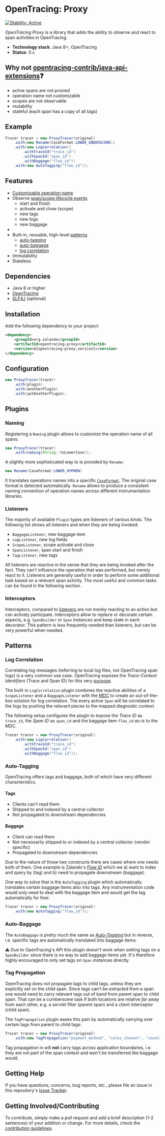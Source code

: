 # OpenTracing: Proxy

[![Stability: Active](https://masterminds.github.io/stability/active.svg)](https://masterminds.github.io/stability/active.html)

_OpenTracing Proxy_ is a library that adds the ability to observe and react to span activities in OpenTracing.

- **Technology stack**: Java 8+, OpenTracing
- **Status**:  0.x

## Why not [opentracing-contrib/java-api-extensions](https://github.com/opentracing-contrib/java-api-extensions):question: 

- active spans are not proxied
- operation name not customizable
- scopes are not observable
- mutability
- stateful (each span has a copy of all tags)

## Example

```java
Tracer tracer = new ProxyTracer(original)
    .with(new Rename(CaseFormat.LOWER_UNDERSCORE))
    .with(new LogCorrelation()
        .withTraceId("trace_id")
        .withSpanId("span_id")
        .withBaggage("flow_id"))
    .with(new AutoTagging("flow_id"));
```

## Features

- [Customizable operation name](#naming)
- Observe [span/scope lifecycle events](#listeners)
  - start and finish
  - activate and close (scope)
  - new tags
  - new logs
  - new baggage
- [](#interceptors)
- Built-in, reusable, high-level [patterns](#patterns)
  - [auto-tagging](#auto-tagging)
  - [auto-baggage](#auto-baggage)
  - [log correlation](#log-correlation)
- Immutability
- Stateless

## Dependencies

- Java 8 or higher
- [OpenTracing](https://github.com/opentracing/opentracing-java)
- [SLF4J](https://www.slf4j.org/) (optional)

## Installation

Add the following dependency to your project:

```xml
<dependency>
    <groupId>org.zalando</groupId>
    <artifactId>opentracing-proxy</artifactId>
    <version>${opentracing-proxy.version}</version>
</dependency>
```

## Configuration

```java
new ProxyTracer(tracer)
    .with(plugin)
    .with(anotherPlugin)
    .with(yetAnotherPlugin);
```

## Plugins

### Naming

Registering a `Naming` plugin allows to customize the operation name of all spans:

```java
new ProxyTracer(tracer)
    .with(naming(String::toLowerCase));
```

A slightly more sophisticated way to is provided by `Rename`:

```java
new Rename(CaseFormat.LOWER_HYPHEN)
```

It translates operations names into a specific [`CaseFormat`](https://guava.dev/releases/28.1-jre/api/docs/com/google/common/base/CaseFormat.html). The original case format is detected automatically. `Rename` allows to produce a consistent naming convention of operation names across different instrumentation libraries.

### Listeners

The majority of available `Plugin` types are listeners of various kinds. The following list shows all listeners and when they are being invoked:

- `BaggageListener`, new baggage item
- `LogListener`, new log fields
- `ScopeListener`, scope activate and close
- `SpanListener`, span start and finish
- `TagListener`, new tags

All listeners are reactive in the sense that they are being invoked after the fact. They can't influence the operation that was performed, but merely react to it. Listeners are generally useful in order to perform some additional task based on a relevant span activity. The most useful and common tasks can be found in the following section.

### Interceptors

Interceptors, compared to [listeners](#listeners) are not merely reacting to an action but can actively participate. Interceptors allow to replace or decorate certain aspects, e.g. `SpanBuilder` or `Span` instances and keep state in each decorator. This pattern is less frequently needed than listeners, but can be very powerful when needed.

## Patterns

### Log Correlation

Correlating log messages (referring to local log files, not OpenTracing span logs) is a very common use case. OpenTracing exposes the *Trace-Context identifiers* (Trace and Span ID) for this very [purpose](https://github.com/opentracing/specification/blob/master/rfc/trace_identifiers.md#log-correlation).

The built-in `LogCorrelation` plugin combines the reactive abilities of a `ScopeListener` and a `BaggageListener` with the [MDC](https://www.slf4j.org/manual.html#mdc) to create an out-of-the-box solution for log correlation. The every active `Span` will be correlated to the logs by pushing the relevant pieces to the mapped diagnostic context.

The following setup configures the plugin to expose the *Trace ID* as `trace_id`, the *Span ID* as `span_id` and the baggage item `flow_id` *as-is* to the MDC.

```java
Tracer tracer = new ProxyTracer(original)
    .with(new LogCorrelation()
        .withTraceId("trace_id")
        .withSpanId("span_id")
        .withBaggage("flow_id"));
```

### Auto-Tagging

OpenTracing offers tags and baggage, both of which have very different characteristics. 

#### Tags
- Clients can't read them
- Shipped to and indexed by a central collector
- Not propagated to downstream dependencies

#### Baggage
- Client can read them
- Not necessarily shipped to or indexed by a central collector (vendor specific)
- Propagated to downstream dependencies

Due to the nature of those two constructs there are cases where one needs both of them. One example is Zalando's [*Flow ID*](https://opensource.zalando.com/restful-api-guidelines/#233) which we a) want to index and query by (tag) and b) need to propagate downstream (baggage).

One way to solve that is the `AutoTagging` plugin which automatically translates certain baggage items also into tags. Any instrumentation code would only need to deal with the baggage item and would get the tag automatically for free:

```java
Tracer tracer = new ProxyTracer(original)
    .with(new AutoTagging("flow_id"));
```

### Auto-Baggage

The `AutoBaggage` is pretty much the same as [*Auto-Tagging*](#auto-tagging) but in reverse, i.e. specific tags are automatically translated into baggage items.

:warning: Due to OpenTracing's API this plugin doesn't work when setting tags on a `SpanBuilder` since there is no way to add baggage items yet. It's therefore highly encouraged to only set tags on `Span` instances directly.

### Tag Propagation

OpenTracing does not propagate tags to child tags, unless they are explicitly set on the child span. Since tags can't be extracted from a span one would need to carry relevant tags out of band from parent span to child span. That can be a cumbersome task if both locations are relative *far* away from each other, e.g. a servlet filter (parent span) and a client interceptor (child span).

The `TagPropagation` plugin eases this pain by automatically carrying over certain tags from parent to child tags:

```java
Tracer tracer = new ProxyTracer(original)
    .with(new TagPropagation("payment_method", "sales_channel", "country"));
```

Tag propagation in will **not** carry tags across application boundaries, i.e. they are not part of the span context and won't be transferred like baggage would.

## Getting Help

If you have questions, concerns, bug reports, etc., please file an issue in this repository's [Issue Tracker](../../issues).

## Getting Involved/Contributing

To contribute, simply make a pull request and add a brief description (1-2 sentences) of your addition or change. For
more details, check the [contribution guidelines](.github/CONTRIBUTING.md).
